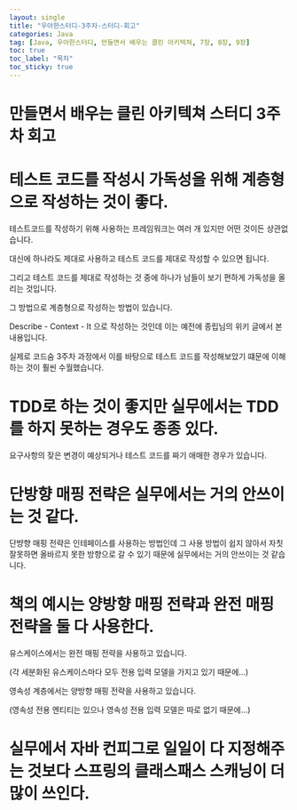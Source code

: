 ```yaml
---
layout: single
title: "우아한스터디-3주차-스터디-회고"
categories: Java
tag: [Java, 우아한스터디, 만들면서 배우는 클린 아키텍쳐, 7장, 8장, 9장]
toc: true
toc_label: "목차"
toc_sticky: true
---
```


# 만들면서 배우는 클린 아키텍쳐 스터디 3주차 회고
# 테스트 코드를 작성시 가독성을 위해 계층형으로 작성하는 것이 좋다.
테스트코드를 작성하기 위해 사용하는 프레임워크는 여러 개 있지만 어떤 것이든 상관없습니다.  

대신에 하나라도 제대로 사용하고 테스트 코드를 제대로 작성할 수 있으면 됩니다.  

그리고 테스트 코드를 제대로 작성하는 것 중에 하나가 남들이 보기 편하게 가독성을 올리는 것입니다.  

그 방법으로 계층형으로 작성하는 방법이 있습니다.  

Describe - Context - It 으로 작성하는 것인데 이는 예전에 종립님의 위키 글에서 본 내용입니다.  

실제로 코드숨 3주차 과정에서 이를 바탕으로 테스트 코드를 작성해보았기 떄문에 이해하는 것이 훨씬 수월했습니다.  

# TDD로 하는 것이 좋지만 실무에서는 TDD를 하지 못하는 경우도 종종 있다.
요구사항의 잦은 변경이 예상되거나 테스트 코드를 짜기 애매한 경우가 있습니다.

# 단방향 매핑 전략은 실무에서는 거의 안쓰이는 것 같다.
단뱡향 매핑 전략은 인테페이스를 사용하는 방법인데 그 사용 방법이 쉽지 않아서 자칫 잘못하면 올바르지 못한 방향으로 갈 수 있기 때문에 실무에서는 거의 안쓰이는 것 같습니다.  

# 책의 예시는 양방향 매핑 전략과 완전 매핑 전략을 둘 다 사용한다.
유스케이스에서는 완전 매핑 전략을 사용하고 있습니다.  

(각 세분화된 유스케이스마다 모두 전용 입력 모델을 가지고 있기 때문에...)  

영속성 계층에서는 양방향 매핑 전략을 사용하고 있습니다.  

(영속성 전용 엔티티는 있으나 영속성 전용 입력 모델은 따로 없기 때문에...)  

# 실무에서 자바 컨피그로 일일이 다 지정해주는 것보다 스프링의 클래스패스 스캐닝이 더 많이 쓰인다.